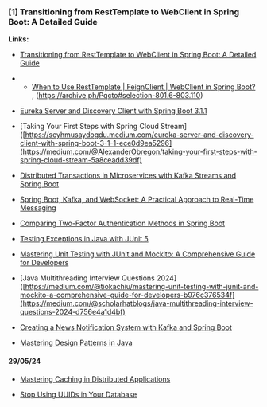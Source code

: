 ### [1] Transitioning from RestTemplate to WebClient in Spring Boot: A Detailed Guide

**Links:**
- [Transitioning from RestTemplate to WebClient in Spring Boot: A Detailed Guide](https://medium.com/hprog99/transitioning-from-resttemplate-to-webclient-in-spring-boot-a-detailed-guide-4febd21063ba)

- - [When to Use RestTemplate | FeignClient | WebClient in Spring Boot?](https://medium.com/javarevisited/when-to-use-resttemplate-feignclient-webclient-in-spring-boot-ec027793b0c5) , (https://archive.ph/Pqcto#selection-801.6-803.110)

- [Eureka Server and Discovery Client with Spring Boot 3.1.1](https://seyhmusaydogdu.medium.com/eureka-server-and-discovery-client-with-spring-boot-3-1-1-ece0d9ea5296)


- [Taking Your First Steps with Spring Cloud Stream]([https://seyhmusaydogdu.medium.com/eureka-server-and-discovery-client-with-spring-boot-3-1-1-ece0d9ea5296](https://medium.com/@AlexanderObregon/taking-your-first-steps-with-spring-cloud-stream-5a8ceadd39df)


- [Distributed Transactions in Microservices with Kafka Streams and Spring Boot](https://piotrminkowski.com/2022/01/24/distributed-transactions-in-microservices-with-kafka-streams-and-spring-boot/)

- [Spring Boot, Kafka, and WebSocket: A Practical Approach to Real-Time Messaging](https://umar-fajar14.medium.com/spring-boot-kafka-and-websocket-a-practical-approach-to-real-time-messaging-6169f5995fe1)


- [Comparing Two-Factor Authentication Methods in Spring Boot](https://medium.com/@AlexanderObregon/comparing-two-factor-authentication-methods-in-spring-boot-1f6843c8e240)

- [Testing Exceptions in Java with JUnit 5](https://archive.ph/JO768)


- [Mastering Unit Testing with JUnit and Mockito: A Comprehensive Guide for Developers](https://medium.com/@tiokachiu/mastering-unit-testing-with-junit-and-mockito-a-comprehensive-guide-for-developers-b976c376534f)

- [Java Multithreading Interview Questions 2024]([https://medium.com/@tiokachiu/mastering-unit-testing-with-junit-and-mockito-a-comprehensive-guide-for-developers-b976c376534f](https://medium.com/@scholarhatblogs/java-multithreading-interview-questions-2024-d756e4a1d4bf)



- [Creating a News Notification System with Kafka and Spring Boot](https://blog.devgenius.io/creating-a-news-notification-system-with-kafka-and-spring-boot-01b41837e807)

- [Mastering Design Patterns in Java](https://medium.com/javarevisited/mastering-design-patterns-in-java-1e39194ac480)

#### 29/05/24



- [Mastering Caching in Distributed Applications](https://medium.com/@yt-cloudwaydigital/mastering-caching-in-distributed-applications-e7449f4db399)


- [Stop Using UUIDs in Your Database](https://medium.com/@yt-cloudwaydigital/mastering-caching-in-distributed-applications-e7449f4db399)
